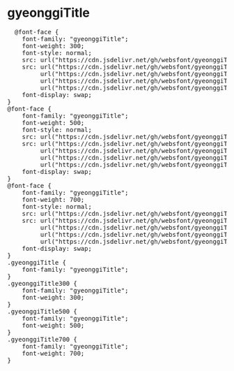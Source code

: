 # gyeonggiTitle

<pre>
  @font-face {
    font-family: "gyeonggiTitle";
    font-weight: 300;
    font-style: normal;
    src: url("https://cdn.jsdelivr.net/gh/websfont/gyeonggiTitle/gyeonggiTitle-Light.eot");
    src: url("https://cdn.jsdelivr.net/gh/websfont/gyeonggiTitle/gyeonggiTitle-Light.eot?#iefix") format("embedded-opentype"),
         url("https://cdn.jsdelivr.net/gh/websfont/gyeonggiTitle/gyeonggiTitle-Light.woff2") format("woff2"),
         url("https://cdn.jsdelivr.net/gh/websfont/gyeonggiTitle/gyeonggiTitle-Light.woff") format("woff"),
         url("https://cdn.jsdelivr.net/gh/websfont/gyeonggiTitle/gyeonggiTitle-Light.ttf") format("truetype");
    font-display: swap;
} 
@font-face {
    font-family: "gyeonggiTitle";
    font-weight: 500;
    font-style: normal;
    src: url("https://cdn.jsdelivr.net/gh/websfont/gyeonggiTitle/gyeonggiTitle-Medium.eot");
    src: url("https://cdn.jsdelivr.net/gh/websfont/gyeonggiTitle/gyeonggiTitle-Medium.eot?#iefix") format("embedded-opentype"),
         url("https://cdn.jsdelivr.net/gh/websfont/gyeonggiTitle/gyeonggiTitle-Medium.woff2") format("woff2"),
         url("https://cdn.jsdelivr.net/gh/websfont/gyeonggiTitle/gyeonggiTitle-Medium.woff") format("woff"),
         url("https://cdn.jsdelivr.net/gh/websfont/gyeonggiTitle/gyeonggiTitle-Medium.ttf") format("truetype");
    font-display: swap;
}
@font-face {
    font-family: "gyeonggiTitle";
    font-weight: 700;
    font-style: normal;
    src: url("https://cdn.jsdelivr.net/gh/websfont/gyeonggiTitle/gyeonggiTitle-Title.eot");
    src: url("https://cdn.jsdelivr.net/gh/websfont/gyeonggiTitle/gyeonggiTitle-Title.eot?#iefix") format("embedded-opentype"),
         url("https://cdn.jsdelivr.net/gh/websfont/gyeonggiTitle/gyeonggiTitle-Title.woff2") format("woff2"),
         url("https://cdn.jsdelivr.net/gh/websfont/gyeonggiTitle/gyeonggiTitle-Title.woff") format("woff"),
         url("https://cdn.jsdelivr.net/gh/websfont/gyeonggiTitle/gyeonggiTitle-Title.ttf") format("truetype");
    font-display: swap;
}
.gyeonggiTitle {
    font-family: "gyeonggiTitle";
}
.gyeonggiTitle300 {
    font-family: "gyeonggiTitle";
    font-weight: 300;
}
.gyeonggiTitle500 {
    font-family: "gyeonggiTitle";
    font-weight: 500;
}
.gyeonggiTitle700 {
    font-family: "gyeonggiTitle";
    font-weight: 700;
}
</pre>
